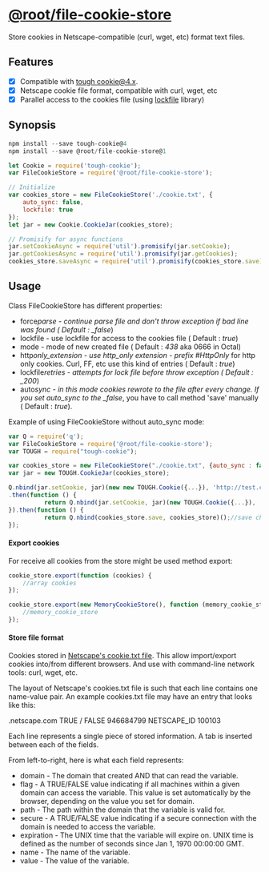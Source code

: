 # [@root/file-cookie-store](https://github.com/therootcompany/file-cookie-store)

Store cookies in Netscape-compatible (curl, wget, etc) format text files.

## Features

-   [x] Compatible with
        [tough cookie@4.x](https://github.com/goinstant/tough-cookie 'tough cookie').
-   [x] Netscape cookie file format, compatible with curl, wget, etc
-   [x] Parallel access to the cookies file (using
        [lockfile](https://github.com/npm/lockfile) library)

## Synopsis

```javascript
npm install --save tough-cookie@4
npm install --save @root/file-cookie-store@1
```

```javascript
let Cookie = require('tough-cookie');
var FileCookieStore = require('@root/file-cookie-store');

// Initialize
var cookies_store = new FileCookieStore('./cookie.txt', {
    auto_sync: false,
    lockfile: true
});
let jar = new Cookie.CookieJar(cookies_store);

// Promisify for async functions
jar.setCookieAsync = require('util').promisify(jar.setCookie);
jar.getCookiesAsync = require('util').promisify(jar.getCookies);
cookies_store.saveAsync = require('util').promisify(cookies_store.save);
```

## Usage

Class FileCookieStore has different properties:

-   force*parse - continue parse file and don't throw exception if bad line was
    found ( Default : \_false*)
-   lockfile - use lockfile for access to the cookies file ( Default : _true_)
-   mode - mode of new created file ( Default : _438_ aka 0666 in Octal)
-   http*only_extension - use http_only extension - prefix #HttpOnly* for http
    only cookies. Curl, FF, etc use this kind of entries ( Default : _true_)
-   lockfile*retries - attempts for lock file before throw exception ( Default :
    \_200*)
-   auto*sync - in this mode cookies rewrote to the file after every change. If
    you set auto_sync to the \_false*, you have to call method 'save' manually (
    Default : _true_).

Example of using FileCookieStore without auto_sync mode:

```javascript
var Q = require('q');
var FileCookieStore = require('@root/file-cookie-store');
var TOUGH = require("tough-cookie");

var cookies_store = new FileCookieStore("./cookie.txt", {auto_sync : false});
var jar = new TOUGH.CookieJar(cookies_store);

Q.nbind(jar.setCookie, jar)(new new TOUGH.Cookie({...}), 'http://test.com/')
.then(function () {
          return Q.nbind(jar.setCookie, jar)(new TOUGH.Cookie({...}), 'http://test.com/')
}).then(function () {
          return Q.nbind(cookies_store.save, cookies_store)();//save changes to the file
});
```

#### Export cookies

For receive all cookies from the store might be used method export:

```javascript
cookie_store.export(function (cookies) {
    //array cookies
});

cookie_store.export(new MemoryCookieStore(), function (memory_cookie_store) {
    //memory_cookie_store
});
```

#### Store file format

Cookies stored in
[Netscape's cookie.txt file](http://www.cookiecentral.com/faq/#3.5). This allow
import/export cookies into/from different browsers. And use with command-line
network tools: curl, wget, etc.

The layout of Netscape's cookies.txt file is such that each line contains one
name-value pair. An example cookies.txt file may have an entry that looks like
this:

.netscape.com TRUE / FALSE 946684799 NETSCAPE_ID 100103

Each line represents a single piece of stored information. A tab is inserted
between each of the fields.

From left-to-right, here is what each field represents:

-   domain - The domain that created AND that can read the variable.
-   flag - A TRUE/FALSE value indicating if all machines within a given domain
    can access the variable. This value is set automatically by the browser,
    depending on the value you set for domain.
-   path - The path within the domain that the variable is valid for.
-   secure - A TRUE/FALSE value indicating if a secure connection with the
    domain is needed to access the variable.
-   expiration - The UNIX time that the variable will expire on. UNIX time is
    defined as the number of seconds since Jan 1, 1970 00:00:00 GMT.
-   name - The name of the variable.
-   value - The value of the variable.
